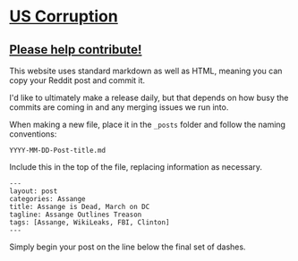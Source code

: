 # [US Corruption](https://uscorruption.github.io)

## [Please help contribute!](https://github.com/uscorruption/uscorruption.github.io)


This website uses standard markdown as well as HTML, meaning you can copy your Reddit post and commit it.

I'd like to ultimately make a release daily, but that depends on how busy the commits are coming in and any merging issues we run into.

When making a new file, place it in the `_posts` folder and follow the naming conventions:

`YYYY-MM-DD-Post-title.md`

Include this in the top of the file, replacing information as necessary.
```
---
layout: post
categories: Assange
title: Assange is Dead, March on DC
tagline: Assange Outlines Treason
tags: [Assange, WikiLeaks, FBI, Clinton]
---
```
Simply begin your post on the line below the final set of dashes.
